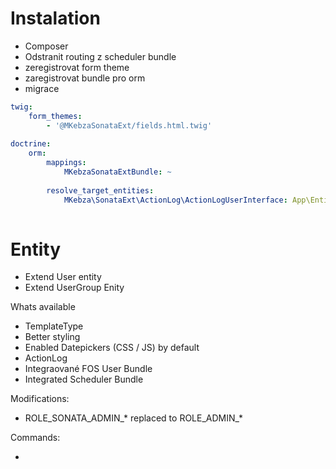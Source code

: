 # Instalation

- Composer
- Odstranit routing z scheduler bundle
- zeregistrovat form theme
- zaregistrovat bundle pro orm
- migrace

```yaml
twig:
    form_themes:
        - '@MKebzaSonataExt/fields.html.twig'
        
doctrine:
    orm:
        mappings:
            MKebzaSonataExtBundle: ~
            
        resolve_target_entities:
            MKebza\SonataExt\ActionLog\ActionLogUserInterface: App\Entity\User
            

```

# Entity 

- Extend User entity
- Extend UserGroup Enity


Whats available

- TemplateType
- Better styling 
- Enabled Datepickers (CSS / JS) by default
- ActionLog
- Integraované FOS User Bundle
- Integrated Scheduler Bundle

Modifications:

- ROLE_SONATA_ADMIN_* replaced to ROLE_ADMIN_*

Commands:

- 
